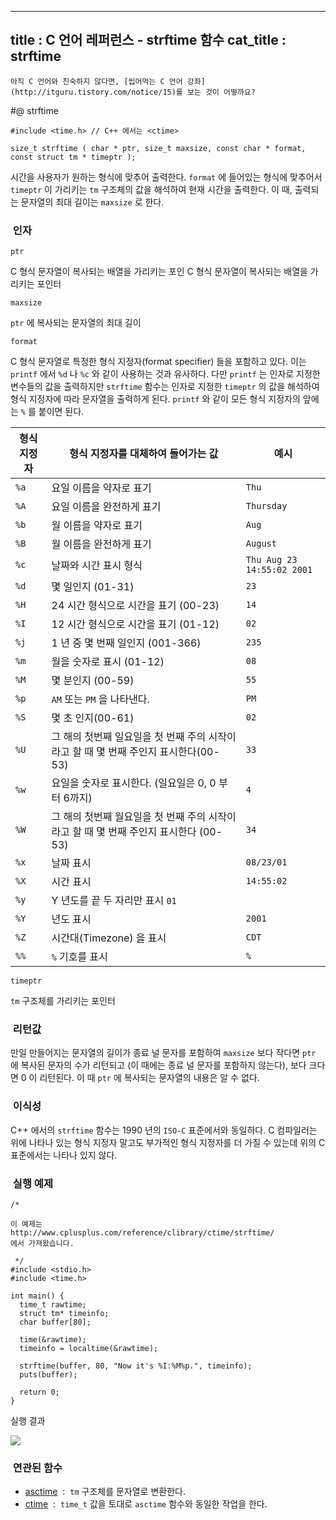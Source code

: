 ----------------
title : C 언어 레퍼런스 - strftime 함수
cat_title :  strftime
--------------



```warning
아직 C 언어와 친숙하지 않다면, [씹어먹는 C 언어 강좌](http://itguru.tistory.com/notice/15)를 보는 것이 어떻까요?

```

#@ strftime

```info
#include <time.h> // C++ 에서는 <ctime>

size_t strftime ( char * ptr, size_t maxsize, const char * format, const struct tm * timeptr );
```


시간을 사용자가 원하는 형식에 맞추어 출력한다.
`format` 에 들어있는 형식에 맞추어서 `timeptr` 이 가리키는 `tm` 구조체의 값을 해석하여 현재 시간을 출력한다. 이 때, 출력되는 문자열의 최대 길이는 `maxsize` 로 한다.



###  인자




`ptr`

C 형식 문자열이 복사되는 배열을 가리키는 포인 C 형식 문자열이 복사되는 배열을 가리키는 포인터

`maxsize`

`ptr` 에 복사되는 문자열의 최대 길이

`format`

C 형식 문자열로 특정한 형식 지정자(format specifier) 들을 포함하고 있다. 이는 `printf` 에서 `%d` 나 `%c` 와 같이 사용하는 것과 유사하다. 다만 `printf` 는 인자로 지정한 변수들의 값을 출력하지만 `strftime` 함수는 인자로 지정한 `timeptr` 의 값을 해석하여 형식 지정자에 따라 문자열을 출력하게 된다. `printf` 와 같이 모든 형식 지정자의 앞에는 `%` 를 붙이면 된다.

|형식 지정자| 형식 지정자를 대체하여 들어가는 값|예시|
|---------|---------------------------|----|
|`%a`|요일 이름을 약자로 표기|`Thu`|
|`%A`|요일 이름을 완전하게 표기|`Thursday`|
|`%b`|월 이름을 약자로 표기|`Aug`|
|`%B`|월 이름을 완전하게 표기|`August`|
|`%c`|날짜와 시간 표시 형식|`Thu Aug 23 14:55:02 2001`|
|`%d`|몇 일인지 (01-31)|`23`|
|`%H`|24 시간 형식으로 시간을 표기 (00-23)|`14`|
|`%I`|12 시간 형식으로 시간을 표기 (01-12)|`02`|
|`%j`|1 년 중 몇 번째 일인지 (001-366)|`235`|
|`%m`|월을 숫자로 표시 (01-12)|`08`|
|`%M`|몇 분인지 (00-59)|`55`|
|`%p`|`AM` 또는 `PM` 을 나타낸다.|`PM`|
|`%S`|몇 초 인지(00-61)|`02`|
|`%U`|그 해의 첫번째 일요일을 첫 번째 주의 시작이라고 할 때 몇 번째 주인지 표시한다(00-53)|`33`|
|`%w`|요일을 숫자로 표시한다. (일요일은 0, 0 부터 6까지)|`4`|
|`%W`|그 해의 첫번째 월요일을 첫 번째 주의 시작이라고 할 때 몇 번째 주인지 표시한다 (00-53)|`34`|
|`%x`|날짜 표시|`08/23/01`|
|`%X`|시간 표시|`14:55:02`|
|`%y`|Y 년도를 끝 두 자리만 표시 `01`|
|`%Y`|년도 표시|`2001`|
|`%Z`|시간대(Timezone) 을 표시|`CDT`|
|`%%`|`%` 기호를 표시|`%`|

`timeptr`

`tm` 구조체를 가리키는 포인터




###  리턴값


만일 만들어지는 문자열의 길이가 종료 널 문자를 포함하여 `maxsize` 보다 작다면 `ptr` 에 복사된 문자의 수가 리턴되고 (이 때에는 종료 널 문자를 포함하지 않는다), 보다 크다면 0 이 리턴된다. 이 때 `ptr` 에 복사되는 문자열의 내용은 알 수 없다.




###  이식성


C++ 에서의 `strftime` 함수는 1990 년의 `ISO-C` 표준에서와 동일하다. C 컴파일러는 위에 나타나 있는 형식 지정자 말고도 부가적인 형식 지정자를 더 가질 수 있는데 위의 C 표준에서는 나타나 있지 않다.



###  실행 예제




```cpp-formatted
/*

이 예제는
http://www.cplusplus.com/reference/clibrary/ctime/strftime/
에서 가져왔습니다.

 */
#include <stdio.h>
#include <time.h>

int main() {
  time_t rawtime;
  struct tm* timeinfo;
  char buffer[80];

  time(&rawtime);
  timeinfo = localtime(&rawtime);

  strftime(buffer, 80, "Now it's %I:%M%p.", timeinfo);
  puts(buffer);

  return 0;
}
```


실행 결과


![](http://img1.daumcdn.net/thumb/R1920x0/?fname=http%3A%2F%2Fcfile24.uf.tistory.com%2Fimage%2F111039584D246E6A33FF6E)

###  연관된 함수

* [asctime](http://itguru.tistory.com/116)  :  `tm` 구조체를 문자열로 변환한다.
* [ctime](http://itguru.tistory.com/118)  :  `time_t` 값을 토대로 `asctime` 함수와 동일한 작업을 한다.